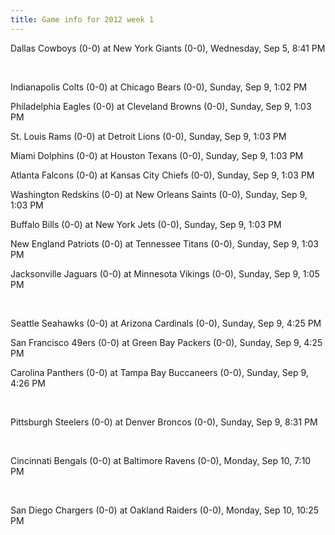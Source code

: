 ```yaml
---
title: Game info for 2012 week 1
---
```

Dallas Cowboys (0-0) at New York Giants (0-0), Wednesday, Sep 5, 8:41 PM


<br/>

Indianapolis Colts (0-0) at Chicago Bears (0-0), Sunday, Sep 9, 1:02 PM

Philadelphia Eagles (0-0) at Cleveland Browns (0-0), Sunday, Sep 9, 1:03 PM

St. Louis Rams (0-0) at Detroit Lions (0-0), Sunday, Sep 9, 1:03 PM

Miami Dolphins (0-0) at Houston Texans (0-0), Sunday, Sep 9, 1:03 PM

Atlanta Falcons (0-0) at Kansas City Chiefs (0-0), Sunday, Sep 9, 1:03 PM

Washington Redskins (0-0) at New Orleans Saints (0-0), Sunday, Sep 9, 1:03 PM

Buffalo Bills (0-0) at New York Jets (0-0), Sunday, Sep 9, 1:03 PM

New England Patriots (0-0) at Tennessee Titans (0-0), Sunday, Sep 9, 1:03 PM

Jacksonville Jaguars (0-0) at Minnesota Vikings (0-0), Sunday, Sep 9, 1:05 PM


<br/>

Seattle Seahawks (0-0) at Arizona Cardinals (0-0), Sunday, Sep 9, 4:25 PM

San Francisco 49ers (0-0) at Green Bay Packers (0-0), Sunday, Sep 9, 4:25 PM

Carolina Panthers (0-0) at Tampa Bay Buccaneers (0-0), Sunday, Sep 9, 4:26 PM


<br/>

Pittsburgh Steelers (0-0) at Denver Broncos (0-0), Sunday, Sep 9, 8:31 PM


<br/>

Cincinnati Bengals (0-0) at Baltimore Ravens (0-0), Monday, Sep 10, 7:10 PM


<br/>

San Diego Chargers (0-0) at Oakland Raiders (0-0), Monday, Sep 10, 10:25 PM

